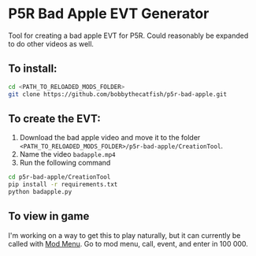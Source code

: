 # P5R Bad Apple EVT Generator
Tool for creating a bad apple EVT for P5R. Could reasonably be expanded to do other videos as well.

## To install:
```bash
cd <PATH_TO_RELOADED_MODS_FOLDER>
git clone https://github.com/bobbythecatfish/p5r-bad-apple.git
```

## To create the EVT:
1) Download the bad apple video and move it to the folder `<PATH_TO_RELOADED_MODS_FOLDER>/p5r-bad-apple/CreationTool`.
2) Name the video `badapple.mp4`
3) Run the following command
```bash
cd p5r-bad-apple/CreationTool
pip install -r requirements.txt
python badapple.py
```

## To view in game
I'm working on a way to get this to play naturally, but it can currently be called with [Mod Menu](https://github.com/ShrineFox/Persona-5-Mod-Menu). Go to mod menu, call, event, and enter in 100 000.